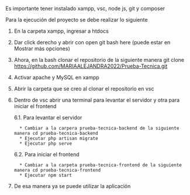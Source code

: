 Es importante tener instalado xampp, vsc, node js, git y composer

Para la ejecución del proyecto se debe realizar lo siguiente

1. En la carpeta xampp, ingresar a htdocs
2. Dar click derecho y abrir con open git bash here (puede estar en Mostrar más opciones)
3. Ahora, en la bash clonar el repositorio de la siguiente manera git clone https://github.com/MARIAALEJANDRA2022/Prueba-Tecnica.git
4. Activar apache y MySQL en xampp
5. Abrir la carpeta que se creo al clonar el repositorio en vsc
6. Dentro de vsc abrir una terminal para levantar el servidor y otra para iniciar el frontend
   
   6.1. Para levantar el servidor
   
         * Cambiar a la carpera prueba-tecnica-backend de la siguiente manera cd prueba-tecnica-backend
         * Ejecutar php artisan migrate
         * Ejecutar php serve
   6.2. Para iniciar el frontend
   
         * Cambiar a la carpeta prueba-tecnica-frontend de la siguiente manera cd prueba-tecnica-frontend
         * Ejecutar npm start
7. De esa manera ya se puede utilizar la aplicación
